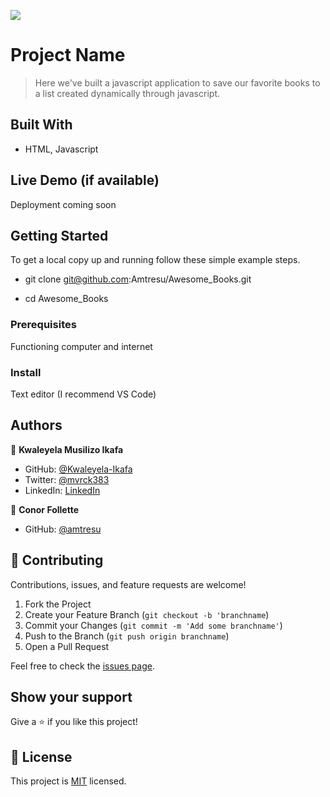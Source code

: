 ![](https://img.shields.io/badge/Microverse-blueviolet)

# Project Name

> Here we've built a javascript application to save our favorite books to a list created dynamically through javascript.


## Built With

- HTML, Javascript

## Live Demo (if available)

Deployment coming soon


## Getting Started

To get a local copy up and running follow these simple example steps.

- git clone git@github.com:Amtresu/Awesome_Books.git

- cd Awesome_Books

### Prerequisites
Functioning computer and internet 

### Install
Text editor (I recommend VS Code)

## Authors

👤 **Kwaleyela Musilizo Ikafa**

- GitHub: [@Kwaleyela-Ikafa](https://github.com/Kwaleyela-Ikafa)
- Twitter: [@mvrck383](https://twitter.com/mvrck383)
- LinkedIn: [LinkedIn](https://zm.linkedin.com/in/kwaleyela-musilizo-ikafa-abaa1a20b?trk=people-guest_people_search-card)


👤 **Conor Follette**

- GitHub: [@amtresu](https://github.com/amtresu)


## 🤝 Contributing

Contributions, issues, and feature requests are welcome!

1. Fork the Project
2. Create your Feature Branch (`git checkout -b 'branchname`)
3. Commit your Changes (`git commit -m 'Add some branchname'`)
4. Push to the Branch (`git push origin branchname`)
5. Open a Pull Request

Feel free to check the [issues page](../../issues/).

## Show your support

Give a ⭐️ if you like this project!

## 📝 License

This project is [MIT](./MIT.md) licensed.